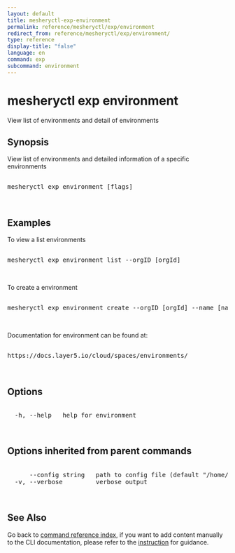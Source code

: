 ```yaml
---
layout: default
title: mesheryctl-exp-environment
permalink: reference/mesheryctl/exp/environment
redirect_from: reference/mesheryctl/exp/environment/
type: reference
display-title: "false"
language: en
command: exp
subcommand: environment
---
```


# mesheryctl exp environment

View list of environments and detail of environments

## Synopsis

View list of environments and detailed information of a specific environments
<pre class='codeblock-pre'>
<div class='codeblock'>
mesheryctl exp environment [flags]

</div>
</pre> 

## Examples

To view a list environments
<pre class='codeblock-pre'>
<div class='codeblock'>
mesheryctl exp environment list --orgID [orgId]

</div>
</pre> 

To create a environment
<pre class='codeblock-pre'>
<div class='codeblock'>
mesheryctl exp environment create --orgID [orgId] --name [name] --description [description]

</div>
</pre> 

Documentation for environment can be found at:
<pre class='codeblock-pre'>
<div class='codeblock'>
https://docs.layer5.io/cloud/spaces/environments/

</div>
</pre> 

## Options

<pre class='codeblock-pre'>
<div class='codeblock'>
  -h, --help   help for environment

</div>
</pre>

## Options inherited from parent commands

<pre class='codeblock-pre'>
<div class='codeblock'>
      --config string   path to config file (default "/home/runner/.meshery/config.yaml")
  -v, --verbose         verbose output

</div>
</pre>

## See Also

Go back to [command reference index](/reference/mesheryctl/), if you want to add content manually to the CLI documentation, please refer to the [instruction](/project/contributing/contributing-cli#preserving-manually-added-documentation) for guidance.
